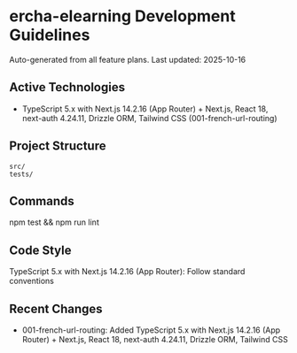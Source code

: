 # ercha-elearning Development Guidelines

Auto-generated from all feature plans. Last updated: 2025-10-16

## Active Technologies
- TypeScript 5.x with Next.js 14.2.16 (App Router) + Next.js, React 18, next-auth 4.24.11, Drizzle ORM, Tailwind CSS (001-french-url-routing)

## Project Structure
```
src/
tests/
```

## Commands
npm test && npm run lint

## Code Style
TypeScript 5.x with Next.js 14.2.16 (App Router): Follow standard conventions

## Recent Changes
- 001-french-url-routing: Added TypeScript 5.x with Next.js 14.2.16 (App Router) + Next.js, React 18, next-auth 4.24.11, Drizzle ORM, Tailwind CSS

<!-- MANUAL ADDITIONS START -->
<!-- MANUAL ADDITIONS END -->
